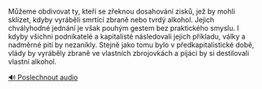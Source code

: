 
Můžeme obdivovat ty, kteří se zřeknou dosahování zisků, jež by mohli sklízet, kdyby vyráběli smrtící zbraně nebo tvrdý alkohol. Jejich chvályhodné jednání je však pouhým gestem bez praktického smyslu. I kdyby všichni podnikatelé a kapitalisté následovali jejich příkladu, války a nadměrné pití by nezanikly. Stejně jako tomu bylo v předkapitalistické době, vlády by vyráběly zbraně ve vlastních zbrojovkách a pijáci by si destilovali vlastní alkohol.

[🔊 Poslechnout audio](/data/7-paragraphs/audio/chapter_60/para_008-Meme-obdivovat-ty-kte-se-zeknou-dosahovn-z.mp3)
